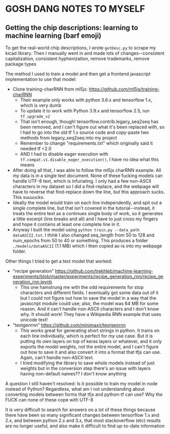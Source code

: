 # GOSH DANG NOTES TO MYSELF

## Getting the chip descriptions: learning to machine learning (barf emoji)

To get the real-world chip descriptions, I wrote `getDesc.py` to scrape my kicad library. Then I manually went in and made lots of changes--consistent capitalization, consistent hyphenization, remove trademarks, remove package types

The method I used to train a model and then get a frontend javascript implementation to use that model:
* Clone training-charRNN from ml5js: https://github.com/ml5js/training-charRNN
  * Their example only works with python 3.6.x and tensorflow 1.x, which is very dumb
  * To update it to work with Python 3.9.x and tensorflow 2.5, run `tf_upgrade_v2`
  * That isn't enough, though! tensorflow.contrib.legacy_seq2seq has been removed, and I can't figure out what it's been replaced with, so I had to go into the old tf 1.x source code and copy-paste two methods from legacy_seq2seq into my project
  * Remember to change "requirements.txt" which originally said it needed tf <2.0
  * AND I had to disable eager execution with `tf.compat.v1.disable_eager_execution()`, I have no idea what this means
* After doing all that, I was able to follow the ml5js charRNN example. All my data is in a single text document. None of these fucking models can handle UTF-8 text, which is infuriating. I only had a few non-ASCII characters in my dataset so I did a find-replace, and the webpage will have to reverse that find-replace down the line, but this approach sucks. This suuuucks.
* Ideally the model would train on each line independently, and spit out a single complete line, but that isn't covered in the tutorial--instead, it treats the entire text as a continues single body of work, so it generates a little excerpt (line breaks and all) and I have to just cross my fingers and hope it contains at least one complete line in it.
* Anyway I built the model using `python train.py --data_path dataASCII.txt`. I *think* I also changed seq_length from 50 to 128 and num_epochs from 50 to 40 or something. This produces a folder `./models/dataASCII` (1.1 MB) which I then copied as-is into my webpage folder.

Other things I tried to get a text model that worked:
* "recipe generation" https://github.com/trekhleb/machine-learning-experiments/blob/master/experiments/recipe_generation_rnn/recipe_generation_rnn.ipynb
  * This one hamstrung me with the odd requirements for stop characters and different fields. I eventually got some data out of it but I could not figure out how to save the model in a way that the javascript module could use; also, the model was 64 MB for some reason. And it can't handle non-ASCII characters and I don't know why. It should work! They have a Wikipedia RNN example that uses unicode text!
* "textgenrnn" https://github.com/minimaxir/textgenrnn
  * This works great for generating short strings in python. It trains on each line individually, which is perfect for my use case. But it is putting its own layers on top of keras layers or whatever, and it only exports the model weights, not the entire model, and I can't figure out how to save it and also convert it into a format that tfjs can use. Again, can't handle non-ASCII text.
  * I tried modifying the library to save whole models instead of just weights but in the conversion step there's an issue with layers having non-default names?? I don't know anything

A question I still haven't resolved:
Is it possible to train my model in node instead of Python? Regardless, what am I not understanding about converting models between forms that tfjs and python-tf can use?
Why the FUCK can none of these cope with UTF-8

It is very difficult to search for answers on a lot of these things because there have been so many significant changes between tensorflow 1.x and 2.x, and between python 2.x and 3.x, that most stackoverflow (etc) results are no longer useful, and also make it difficult to find up-to-date information